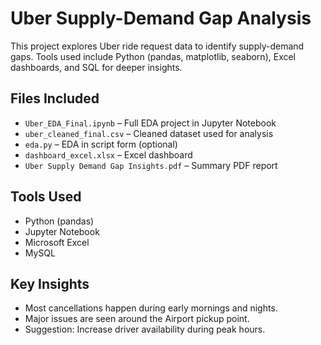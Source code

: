 # Uber Supply-Demand Gap Analysis

This project explores Uber ride request data to identify supply-demand gaps. Tools used include Python (pandas, matplotlib, seaborn), Excel dashboards, and SQL for deeper insights.

## Files Included
- `Uber_EDA_Final.ipynb` – Full EDA project in Jupyter Notebook
- `uber_cleaned_final.csv` – Cleaned dataset used for analysis
- `eda.py` – EDA in script form (optional)
- `dashboard_excel.xlsx` – Excel dashboard
- `Uber Supply Demand Gap Insights.pdf` – Summary PDF report

## Tools Used
- Python (pandas)
- Jupyter Notebook
- Microsoft Excel
- MySQL

## Key Insights
- Most cancellations happen during early mornings and nights.
- Major issues are seen around the Airport pickup point.
- Suggestion: Increase driver availability during peak hours.

